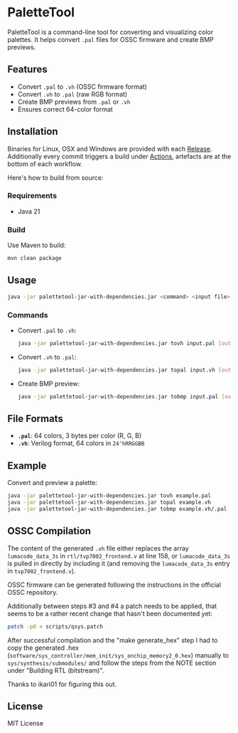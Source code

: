 # PaletteTool

PaletteTool is a command-line tool for converting and visualizing color palettes. It helps convert `.pal` files for OSSC firmware and create BMP previews.

## Features

- Convert `.pal` to `.vh` (OSSC firmware format)
- Convert `.vh` to `.pal` (raw RGB format)
- Create BMP previews from `.pal` or `.vh`
- Ensures correct 64-color format

## Installation

Binaries for Linux, OSX and Windows are provided with each [Release](https://github.com/herrkuhn/palettetool/releases). Additionally every commit triggers a build under [Actions](https://github.com/herrkuhn/palettetool/actions), artefacts are at the bottom of each workflow.

Here's how to build from source:

### Requirements
- Java 21

### Build

Use Maven to build:
```sh
mvn clean package
```

## Usage

```sh
java -jar palettetool-jar-with-dependencies.jar <command> <input file> [output file]
```

### Commands

- Convert `.pal` to `.vh`:
  ```sh
  java -jar palettetool-jar-with-dependencies.jar tovh input.pal [output.vh]
  ```
- Convert `.vh` to `.pal`:
  ```sh
  java -jar palettetool-jar-with-dependencies.jar topal input.vh [output.pal]
  ```
- Create BMP preview:
  ```sh
  java -jar palettetool-jar-with-dependencies.jar tobmp input.pal [output.bmp]
  ```

## File Formats

- **`.pal`**: 64 colors, 3 bytes per color (R, G, B)
- **`.vh`**: Verilog format, 64 colors in `24'hRRGGBB`

## Example

Convert and preview a palette:
```sh
java -jar palettetool-jar-with-dependencies.jar tovh example.pal
java -jar palettetool-jar-with-dependencies.jar topal example.vh
java -jar palettetool-jar-with-dependencies.jar tobmp example.vh/.pal
```

## OSSC Compilation

The content of the generated `.vh` file either replaces the array `lumacode_data_3s` in `rtl/tvp7002_frontend.v` at line 158, or `lumacode_data_3s` is pulled in directly by including it (and removing the `lumacode_data_3s` entry in `tvp7002_frontend.v`).

OSSC firmware can be generated following the instructions in the official OSSC repository.

Additionally between steps #3 and #4 a patch needs to be applied, that seems to be a rather recent change that hasn't been documented yet:

```sh
patch -p0 < scripts/qsys.patch
```

After successful compilation and the "make generate_hex" step I had to copy the generated .hex (`software/sys_controller/mem_init/sys_onchip_memory2_0.hex`) manually to `sys/synthesis/submodules/` and follow the steps from the NOTE section under "Building RTL (bitstream)".

Thanks to ikari01 for figuring this out.

## License
MIT License
